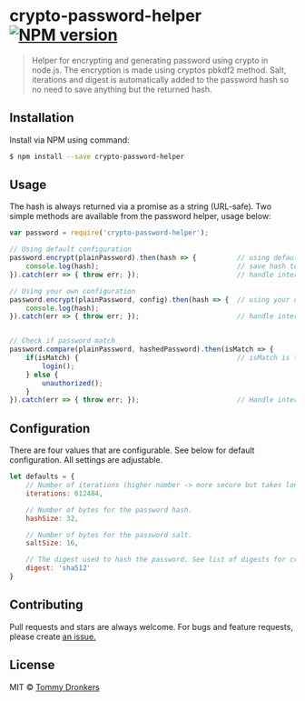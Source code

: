 # crypto-password-helper [![NPM version](https://badge.fury.io/js/crypto-password-helper.svg)](https://npmjs.org/package/crypto-password-helper)

> Helper for encrypting and generating password using crypto in node.js. The encryption is made using cryptos pbkdf2 method. Salt, iterations and digest is automatically added to the password hash so no need to save anything but the returned hash.

## Installation
Install via NPM using command:

```sh
$ npm install --save crypto-password-helper
```

## Usage
The hash is always returned via a promise as a string (URL-safe).
Two simple methods are available from the password helper, usage below:
```js
var password = require('crypto-password-helper');

// Using default configuration
password.encrypt(plainPassword).then(hash => {          // using default settings
    console.log(hash);                                  // save hash to user/database
}).catch(err => { throw err; });                        // handle internal server error. (crypto error)

// Using your own configuration
password.encrypt(plainPassword, config).then(hash => {  // using your own configuration
    console.log(hash);
}).catch(err => { throw err; });                        // handle internal server error. (crypto error)


// Check if password match
password.compare(plainPassword, hashedPassword).then(isMatch => {
    if(isMatch) {                                       // isMatch is true if the plainPassword matches the hashedPassword, otherwise false.
        login();
    } else {
        unauthorized();
    }
}).catch(err => { throw err; });                        // Handle internal server error. (crypto error)

```

## Configuration
There are four values that are configurable. See below for default configuration. All settings are adjustable.

```js
let defaults = {
    // Number of iterations (higher number -> more secure but takes longer time to complete.)
    iterations: 612484,

    // Number of bytes for the password hash.
    hashSize: 32,

    // Number of bytes for the password salt.
    saltSize: 16,

    // The digest used to hash the password. See list of digests for crypto.
    digest: 'sha512'
}

```

## Contributing
Pull requests and stars are always welcome. For bugs and feature requests, please create [an issue.](https://github.com/Steeljuice/crypto-password-helper/issues)

## License

MIT © [Tommy Dronkers](https://github.com/Steeljuice)
